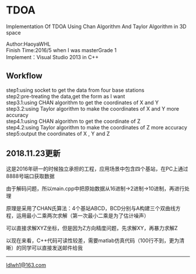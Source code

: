 # TDOA
Implementation Of TDOA Using Chan Algorithm And Taylor Algorithm in 3D space

Author:HaoyaWHL<br>
Finish Time:2016/5 when I was masterGrade 1<br>
Implement：Visual Studio 2013 in C++<br>


## Workflow
step1:using socket to get the data from four base stations<br>
step2:pre-treating the data,get the form as I want<br>
step3.1:using CHAN algorithm to get the coordinates of X and Y<br>
step3.2:using Taylor algorithm to make the coordinates of X and Y more accuracy<br>
step4.1:using CHAN algorithm to get the coordinate of Z<br>
step4.2:using Taylor algorithm to make the coordinates of Z more accuracy<br>
step5:output the coordinates of X , Y and Z


## 2018.11.23更新

这是2016年研一的时候独立承担的工程，应用场景中包含四个基站，在PC上通过8888号端口获取数据

由于解码问题，所以main.cpp中把原始数据从16进制->2进制->10进制，再进行处理

原理是采用了CHAN氏算法：4个基站ABCD，BCD分别与A构建三个双曲线方程，运用最小二乘两次求解（第一次最小二乘是为了估计噪声）

可以直接求解XYZ坐标，但是因为Z方向精度问题，先求解XY，再暴力求解Z

以现在来看，C++代码可读性较差，需要matlab仿真代码（100行不到，更为清晰）的同学可以直接发送邮件给我

----------------
ldlwh1@163.com



